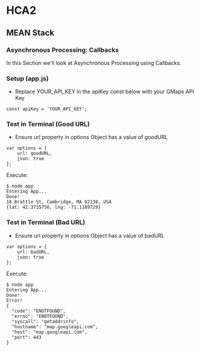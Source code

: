 # HCA2
## MEAN Stack
### Asynchronous Processing: Callbacks

In this Section we'll look at Asynchronous Processing using Callbacks.

### Setup (app.js)
- Replace YOUR_API_KEY in the apiKey const below with your GMaps API Key
```
const apiKey = 'YOUR_API_KEY';
```

### Test in Terminal (Good URL)
- Ensure url property in options Object has a value of goodURL
```
var options = {
    url: goodURL,
    json: true
};
```

Execute:
```
$ node app
Entering App...
Done!
18 Brattle St, Cambridge, MA 02138, USA
{lat: 42.3735756, lng: -71.1189729}
```

### Test in Terminal (Bad URL)
- Ensure url property in options Object has a value of badURL
```
var options = {
    url: badURL,
    json: true
};
```

Execute:
```
$ node app
Entering App...
Done!
Error!
{
  "code": "ENOTFOUND",
  "errno": "ENOTFOUND",
  "syscall": "getaddrinfo",
  "hostname": "map.googleapi.com",
  "host": "map.googleapi.com",
  "port": 443
}
```
